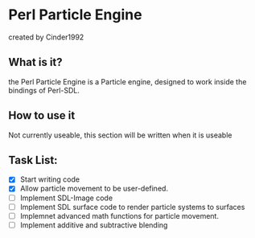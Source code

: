 Perl Particle Engine
====================
created by Cinder1992


What is it?
-----------
the Perl Particle Engine is a Particle engine, designed to work inside the bindings of Perl-SDL.

How to use it
-----------
Not currently useable, this section will be written when it is useable

Task List:
---------
- [x] Start writing code
- [x] Allow particle movement to be user-defined.
- [ ] Implement SDL-Image code
- [ ] Implement SDL surface code to render particle systems to surfaces
- [ ] Implemnet advanced math functions for particle movement.
- [ ] Implement additive and subtractive blending
